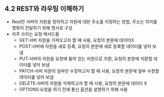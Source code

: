 ## 4.2 REST와 라우팅 이해하기
* Rest란 서버의 자원을 정의하고 자원에 대한 주소를 지정하는 방법, 주소는 의미를 명확히 전달하기 위해 명사로 구성
* 자주 쓰이는 요청 메서드들
  - GET:서버 자원을 가져오고자 할 때 사용, 요청의 본문에 데이터X
  - POST:서버에 자원을 새로 등록, 요청의 본문에 새로 등록할 데이터를 넣어 보냄
  - PUT:서버의 자원을 요청에 들어 있는 자원으로 치환, 요청의 본문에 치환할 데이터를 넣어 보냄
  - PATCH:서버 자원의 일부만 수정하고자 할 때 사용, 요청의 본문에 일부 수정할 데이터를 넣어 보냄
  - DELETE:서버의 자원을 삭제하고자 할 때 사용, 요청의 본문에 데이터 X
  - OPTIONS:요청을 하기 전에 통신 옵션을 설명하기 위해 사용
